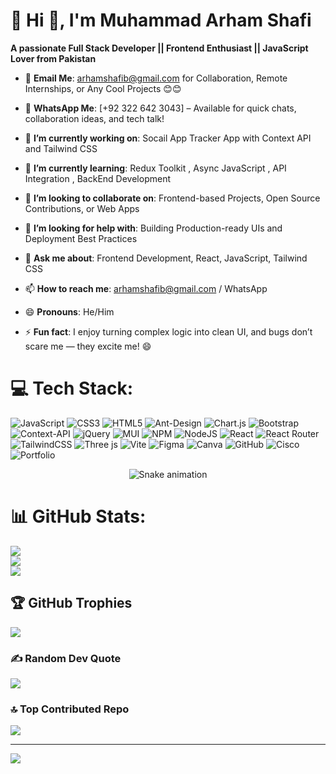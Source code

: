 # 💫 Hi 👋, I'm Muhammad Arham Shafi
**A passionate Full Stack Developer || Frontend Enthusiast || JavaScript Lover from Pakistan**

- 📧 **Email Me**: arhamshafib@gmail.com for Collaboration, Remote Internships, or Any Cool Projects 😊😊
  
- 📱 **WhatsApp Me**: [+92 322 642 3043] – Available for quick chats, collaboration ideas, and tech talk!

- 🔭 **I’m currently working on**: Socail App Tracker App with Context API and Tailwind CSS

- 🌱 **I’m currently learning**: Redux Toolkit , Async JavaScript , API Integration , BackEnd  Development

- 👯 **I’m looking to collaborate on**: Frontend-based Projects, Open Source Contributions, or Web Apps

- 🤔 **I’m looking for help with**: Building Production-ready UIs and Deployment Best Practices

- 💬 **Ask me about**: Frontend Development, React, JavaScript, Tailwind CSS

- 📫 **How to reach me**: arhamshafib@gmail.com / WhatsApp

- 😄 **Pronouns**: He/Him

- ⚡ **Fun fact**: I enjoy turning complex logic into clean UI, and bugs don’t scare me — they excite me! 😄

# 💻 Tech Stack:
![JavaScript](https://img.shields.io/badge/javascript-%23323330.svg?style=for-the-badge&logo=javascript&logoColor=%23F7DF1E) ![CSS3](https://img.shields.io/badge/css3-%231572B6.svg?style=for-the-badge&logo=css3&logoColor=white) ![HTML5](https://img.shields.io/badge/html5-%23E34F26.svg?style=for-the-badge&logo=html5&logoColor=white) ![Ant-Design](https://img.shields.io/badge/-AntDesign-%230170FE?style=for-the-badge&logo=ant-design&logoColor=white) ![Chart.js](https://img.shields.io/badge/chart.js-F5788D.svg?style=for-the-badge&logo=chart.js&logoColor=white) ![Bootstrap](https://img.shields.io/badge/bootstrap-%238511FA.svg?style=for-the-badge&logo=bootstrap&logoColor=white) ![Context-API](https://img.shields.io/badge/Context--Api-000000?style=for-the-badge&logo=react) ![jQuery](https://img.shields.io/badge/jquery-%230769AD.svg?style=for-the-badge&logo=jquery&logoColor=white) ![MUI](https://img.shields.io/badge/MUI-%230081CB.svg?style=for-the-badge&logo=mui&logoColor=white) ![NPM](https://img.shields.io/badge/NPM-%23CB3837.svg?style=for-the-badge&logo=npm&logoColor=white) ![NodeJS](https://img.shields.io/badge/node.js-6DA55F?style=for-the-badge&logo=node.js&logoColor=white) ![React](https://img.shields.io/badge/react-%2320232a.svg?style=for-the-badge&logo=react&logoColor=%2361DAFB) ![React Router](https://img.shields.io/badge/React_Router-CA4245?style=for-the-badge&logo=react-router&logoColor=white) ![TailwindCSS](https://img.shields.io/badge/tailwindcss-%2338B2AC.svg?style=for-the-badge&logo=tailwind-css&logoColor=white) ![Three js](https://img.shields.io/badge/threejs-black?style=for-the-badge&logo=three.js&logoColor=white) ![Vite](https://img.shields.io/badge/vite-%23646CFF.svg?style=for-the-badge&logo=vite&logoColor=white) ![Figma](https://img.shields.io/badge/figma-%23F24E1E.svg?style=for-the-badge&logo=figma&logoColor=white) ![Canva](https://img.shields.io/badge/Canva-%2300C4CC.svg?style=for-the-badge&logo=Canva&logoColor=white) ![GitHub](https://img.shields.io/badge/github-%23121011.svg?style=for-the-badge&logo=github&logoColor=white) ![Cisco](https://img.shields.io/badge/cisco-%23049fd9.svg?style=for-the-badge&logo=cisco&logoColor=black) ![Portfolio](https://img.shields.io/badge/Portfolio-%23000000.svg?style=for-the-badge&logo=firefox&logoColor=#FF7139)

<!-- Snake Game Repo View -->

<div align="center">
  <img src="https://profile-readme-generator.com/assets/snake.svg" alt="Snake animation" />
</div>

# 📊 GitHub Stats:
![](https://github-readme-stats.vercel.app/api?username=arhamshafi&theme=dark&hide_border=false&include_all_commits=false&count_private=false)<br/>
![](https://nirzak-streak-stats.vercel.app/?user=arhamshafi&theme=dark&hide_border=false)<br/>
![](https://github-readme-stats.vercel.app/api/top-langs/?username=arhamshafi&theme=dark&hide_border=false&include_all_commits=false&count_private=false&layout=compact)

## 🏆 GitHub Trophies
![](https://github-profile-trophy.vercel.app/?username=arhamshafi&theme=radical&no-frame=false&no-bg=true&margin-w=4)

### ✍️ Random Dev Quote
![](https://quotes-github-readme.vercel.app/api?type=horizontal&theme=radical)

### 🔝 Top Contributed Repo
![](https://github-contributor-stats.vercel.app/api?username=arhamshafi&limit=5&theme=dark&combine_all_yearly_contributions=true)

---
[![](https://visitcount.itsvg.in/api?id=arhamshafi&icon=0&color=0)](https://visitcount.itsvg.in)

<!-- Proudly created with GPRM ( https://gprm.itsvg.in ) -->

